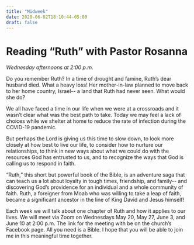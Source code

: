 ```yaml
---
title: "Midweek"
date: 2020-06-02T18:10:44-05:00
draft: false
---
```


# Reading “Ruth” with Pastor Rosanna

*Wednesday afternoons at 2:00 p.m.* 

Do you remember Ruth? In a time of drought and famine, Ruth’s dear husband died. What a heavy loss! Her mother-in-law planned to move back to her home country, Israel-- a land that Ruth had never seen. What would she do?  

We all have faced a time in our life when we were at a crossroads and it wasn’t clear what was the best path to take. Today we may feel a lack of choices while we shelter at home to reduce the rate of infection during the COVID-19 pandemic.  

But perhaps the Lord is giving us this time to slow down, to look more closely at how best to live our life, to consider how to nurture our relationships, to think in new ways about what we could do with the resources God has entrusted to us, and to recognize the ways that God is calling us to respond in faith.

“Ruth,” this short but powerful book of the Bible, is an adventure saga that can teach us a lot about loyalty in tough times, friendship, and family-- and discovering God’s providence for an individual and a whole community of faith. Ruth, a foreigner from Moab who was willing to take a leap of faith, became a significant ancestor in the line of King David and Jesus himself!

Each week we will talk about one chapter of Ruth and how it applies to our lives. We will meet via Zoom on Wednesdays May 20, May 27, June 3, and June 10 at 2:00 p.m. The link for the meeting with be on the church’s Facebook page. All you need is a Bible. I hope that you will be able to join me in this meaningful time together.
